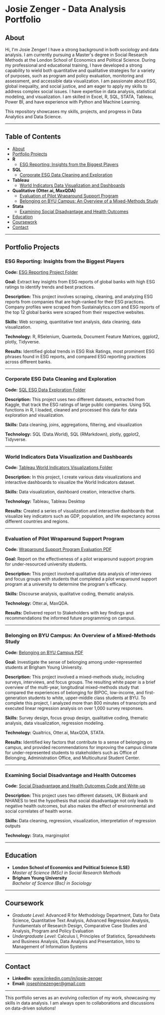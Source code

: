 
# Josie Zenger - Data Analysis Portfolio 

## About
Hi, I'm Josie Zenger! I have a strong background in both sociology and data analysis. I am currently pursuing a Master's degree in Social Research Methods at the London School of Economics and Political Science. 
During my professional and educational training, I have developed a strong capability to wield both quantitative and qualitative strategies for a variety of purposes, such as program and policy evaluation, monitoring and assessment, and accessible data visualization. 
I am passionate about ESG, global inequality, and social justice, and am eager to apply my skills to address complex social issues. 
I have expertise in data analysis, statistical modeling, and visualization.
I am skilled in Excel, R, SQL, STATA, Tableau, Power BI, and have experience with Python and Machine Learning.

This repository showcases my skills, projects, and progress in Data Analytics and Data Science.

---

## Table of Contents
- [About](#about)
- [Portfolio Projects](#portfolio-projects)
- **R**
  - [ESG Reporting: Insights from the Biggest Players](#esg-reporting-insights-from-the-biggest-players)
- **SQL**
  - [Corporate ESG Data Cleaning and Exploration](#corporate-esg-data-cleaning-and-exploration)
- **Tableau**
  - [World Indicators Data Visualization and Dashboards](#world-indicators-data-visualization-and-dashboards)
- **Qualitative (Otter.ai, MaxQDA)**
  - [Evaluation of Pilot Wraparound Support Program](#evaluation-of-pilot-wraparound-support-program)
  - [Belonging on BYU Campus: An Overview of a Mixed-Methods Study](#belonging-on-byu-campus-an-overview-of-a-mixed-methods-study)
- **Stata**
    - [Examining Social Disadvantage and Health Outcomes](#examining-social-disadvantage-and-health-outcomes)
- [Education](#education)
- [Coursework](#coursework)
- [Contact](#contact)

---

## Portfolio Projects

### ESG Reporting: Insights from the Biggest Players
**Code:** [ESG Reporting Project Folder](https://github.com/lse-my472/my472-at24-final-j-zenger)

**Goal:** Extract key insights from ESG reports of global banks with high ESG ratings to identify trends and best practices.

**Description:** This project involves scraping, cleaning, and analyzing ESG reports from companies that are high-ranked for their ESG practices. 
Company profiles were scraped from Sustainalytics.com and ESG reports of the top 12 global banks were scraped from their respective websites. 

**Skills:** Web scraping, quantitative text analysis, data cleaning, data visualization.

**Technology:** R, RSelenium, Quanteda, Document Feature Matrices, ggplot2, plotly, Tidyverse.

**Results:** Identified global trends in ESG Risk Ratings, most prominent ESG phrases found in ESG reports, and compared ESG reporting practices across different banks.
 
---

### Corporate ESG Data Cleaning and Exploration
**Code:** [SQL ESG Data Exploration Folder](https://github.com/j-zenger/Data-Analysis-Portfolio/tree/main/SQL)

**Description:** This project uses two different datasets, extracted from Kaggle, that track the ESG ratings of large public companies. Using SQL functions in R, I loaded, cleaned and processed this data for data exploration and visualization.

**Skills:** Data cleaning, joins, aggregations, filtering, and visualization

**Technology:** SQL (Data.World), SQL (RMarkdown), plotly, ggplot2, Tidyverse. 

---

### World Indicators Data Visualization and Dashboards
**Code:** [Tableau World Indicators Visualizations Folder](https://github.com/j-zenger/Data-Analysis-Portfolio/tree/main/Tableau)

**Description:** In this project, I create various data visualizations and interactive dashboards to visualize the World Indicators dataset.

**Skills:** Data visualization, dashboard creation, interactive charts.

**Technology:** Tableau, Tableau Desktop

**Results:** Created a series of visualization and interactive dashboards that visualize key indicators such as GDP, population, and life expectancy across different countries and regions.

---

### Evaluation of Pilot Wraparound Support Program
**Code:** [Wraparound Support Program Evaluation PDF](https://github.com/j-zenger/Data-Analysis-Portfolio/blob/main/Qualitative%20Work/White%20Paper%20(BYU%20Version)_%20Wraparound%20Support%20Programming.pdf)

**Goal:** Report on the effectiveness of a pilot wraparound support program for under-resourced university students.

**Description:** This project involved qualitative data analysis of interviews and focus groups with students that completed a pilot wraparound support program at a university to determine the program's efficacy.

**Skills:** Discourse analysis, qualitative coding, thematic analysis.

**Technology:** Otter.ai, MaxQDA.

**Results:** Delivered report to Stakeholders with key findings and recommendations the informed future programming on campus. 

---

### Belonging on BYU Campus: An Overview of a Mixed-Methods Study
**Code:** [Belonging on BYU Campus PDF](https://github.com/j-zenger/Data-Analysis-Portfolio/blob/main/Qualitative%20Work/Final%20Belonging%20White%20Paper%20for%20BYU.pdf)

**Goal:** Investigate the sense of belonging among under-represented students at Brigham Young University.

**Description:** This project involved a mixed-methods study, including surveys, interviews, and focus groups. The resulting white paper is a brief overview of the multi-year, longitudinal mixed-methods study that compared the experiences of belonging for BIPOC, low-income, and first-generation students to white, upper-middle class students at BYU. 
To complete this project, I analyzed more than 800 minutes of transcripts and executed linear regression analysis on over 1,000 survey responses.  

**Skills:** Survey design, focus group design, qualitative coding, thematic analysis, data visualization, regression modeling. 

**Technology:** Qualtrics, Otter.ai, MaxQDA, STATA.

**Results:** Identified key factors that contribute to a sense of belonging on campus, and provided recommendations for improving the campus climate for under-represented students to stakeholders such as Office of Belonging, Administration Office, and Multicultural Student Center. 

---

### Examining Social Disadvantage and Health Outcomes 
**Code:** [Social Disadvantage and Health Outcomes Code and Write-up](https://github.com/j-zenger/Data-Analysis-Portfolio/tree/main/Stata)

**Description:** This project uses two different datasets, UK Biobank and NHANES to test the hypothesis that social disadvantage not only leads to negative health outcomes, but also makes the effect of environmental and social correlates of health worse. 

**Skills:** Data cleaning, regression, visualization, interpretation of regression outputs

**Technology:** Stata, marginsplot 

---

## Education
- **London School of Economics and Political Science (LSE)**  
  *Master of Science (MSc) in Social Research Methods*  
- **Brigham Young University**  
  *Bachelor of Science (Bsc) in Sociology*  

---

## Coursework
 - *Graduate Level*: Advanced R for Methodology Department, Data for Data Science, Quantitative Text Analysis, Advanced Regression Analysis, Fundamentals of Research Design, Comparative Case Studies and Analysis, Program and Policy Evaluation
 - *Undergraduate Level*: Calculus I, Principles of Statistics, Spreadsheets and Business Analysis, Data Analysis and Presentation, Intro to Management of Information Systems

---

## Contact
- **LinkedIn:** www.linkedin.com/in/josie-zenger 
- **Email:** josephinezenger@gmail.com

---

This portfolio serves as an evolving collection of my work, showcasing my skills in data analysis. I am always open to collaborations and discussions on data-driven solutions!


